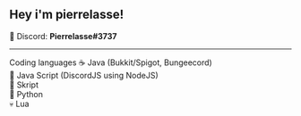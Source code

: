 ## Hey i'm pierrelasse!

💎 Discord: **Pierrelasse#3737**

<hr>
<bold>Coding languages<bold/>
☕️ Java (Bukkit/Spigot, Bungeecord) <br />
📒 Java Script (DiscordJS using NodeJS) <br />
📃 Skript <br />
🐍 Python <br />
💀 Lua <br />
